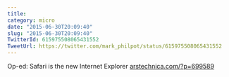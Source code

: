 ```yaml
---
title: 
category: micro
date: "2015-06-30T20:09:40"
slug: "2015-06-30T20:09:40"
TwitterId: 615975508065431552
TweetUrl: https://twitter.com/mark_philpot/status/615975508065431552
---
```


Op-ed: Safari is the new Internet Explorer
[arstechnica.com/?p=699589](http://arstechnica.com/?p=699589)
